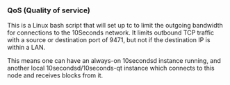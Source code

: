 ### QoS (Quality of service) ###

This is a Linux bash script that will set up tc to limit the outgoing bandwidth for connections to the 10Seconds network. It limits outbound TCP traffic with a source or destination port of 9471, but not if the destination IP is within a LAN.

This means one can have an always-on 10secondsd instance running, and another local 10secondsd/10seconds-qt instance which connects to this node and receives blocks from it.
